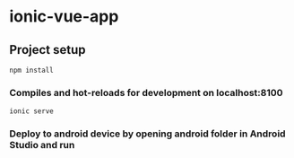 # ionic-vue-app

## Project setup
```
npm install
```

### Compiles and hot-reloads for development on localhost:8100
```
ionic serve
```

### Deploy to android device by opening android folder in Android Studio and run
